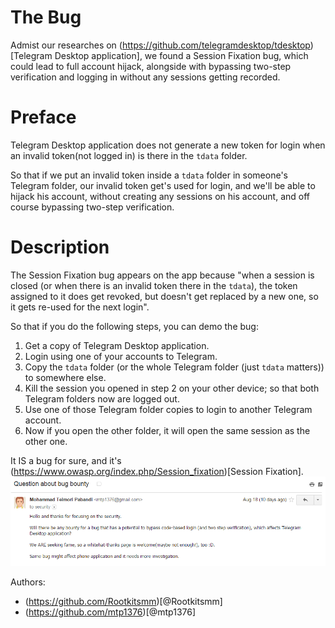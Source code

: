# The Bug
Admist our researches on (https://github.com/telegramdesktop/tdesktop)[Telegram Desktop application], we found a Session Fixation bug, which could lead to full account hijack, alongside with bypassing two-step verification and logging in without any sessions getting recorded.

# Preface
Telegram Desktop application does not generate a new token for login when an invalid token(not logged in) is there in the `tdata` folder.

So that if we put an invalid token inside a `tdata` folder in someone's Telegram folder, our invalid token get's used for login, and we'll be able to hijack his account, without creating any sessions on his account, and off course bypassing two-step verification.

# Description
The Session Fixation bug appears on the app because "when a session is closed (or when there is an invalid token there in the `tdata`), the token assigned to it does get revoked, but doesn't get replaced by a new one, so it gets re-used for the next login".

So that if you do the following steps, you can demo the bug:

1. Get a copy of Telegram Desktop application.
2. Login using one of your accounts to Telegram.
3. Copy the `tdata` folder (or the whole Telegram folder (just `tdata` matters)) to somewhere else.
4. Kill the session you opened in step 2 on your other device; so that both Telegram folders now are logged out.
5. Use one of those Telegram folder copies to login to another Telegram account.
6. Now if you open the other folder, it will open the same session as the other one.


It IS a bug for sure, and it's (https://www.owasp.org/index.php/Session_fixation)[Session Fixation].
![Email](https://raw.githubusercontent.com/mtp1376/tgBug/master/BB.png "Our mail to Security at Telegram")

Authors:
* (https://github.com/Rootkitsmm)[@Rootkitsmm]
* (https://github.com/mtp1376)[@mtp1376]
